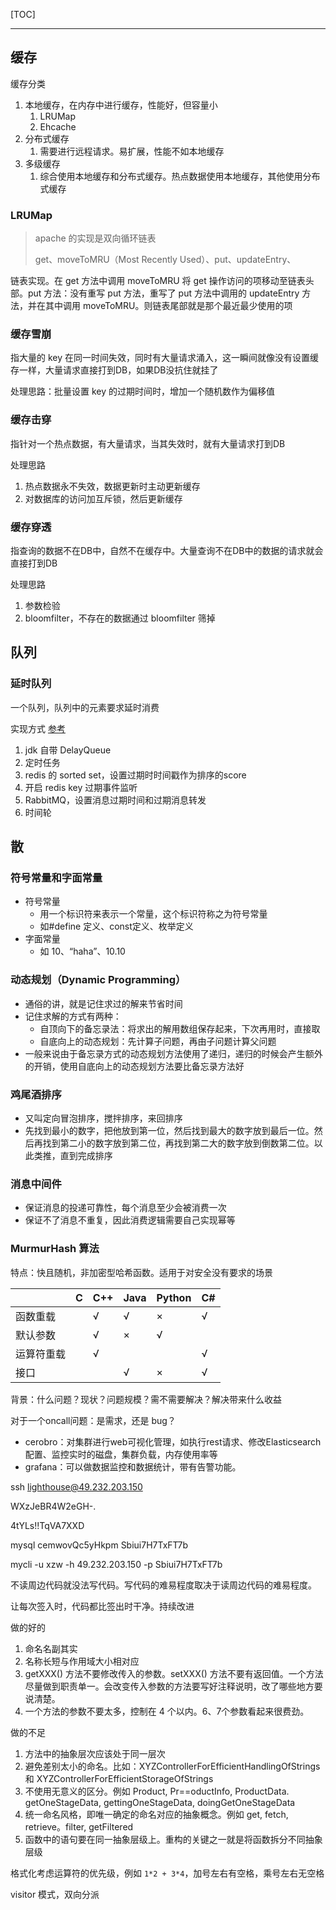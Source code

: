 [TOC]

------

## 缓存

缓存分类

1. 本地缓存，在内存中进行缓存，性能好，但容量小
    1. LRUMap
    2. Ehcache
2. 分布式缓存
    1. 需要进行远程请求。易扩展，性能不如本地缓存
3. 多级缓存
    1. 综合使用本地缓存和分布式缓存。热点数据使用本地缓存，其他使用分布式缓存



### LRUMap

> apache 的实现是双向循环链表
>
> get、moveToMRU（Most Recently Used）、put、updateEntry、

链表实现。在 get 方法中调用 moveToMRU 将 get 操作访问的项移动至链表头部。put 方法：没有重写 put 方法，重写了 put 方法中调用的 updateEntry 方法，并在其中调用 moveToMRU。则链表尾部就是那个最近最少使用的项



### 缓存雪崩

指大量的 key 在同一时间失效，同时有大量请求涌入，这一瞬间就像没有设置缓存一样，大量请求直接打到DB，如果DB没抗住就挂了

处理思路：批量设置 key 的过期时间时，增加一个随机数作为偏移值



### 缓存击穿

指针对一个热点数据，有大量请求，当其失效时，就有大量请求打到DB

处理思路

1. 热点数据永不失效，数据更新时主动更新缓存
2. 对数据库的访问加互斥锁，然后更新缓存



### 缓存穿透

指查询的数据不在DB中，自然不在缓存中。大量查询不在DB中的数据的请求就会直接打到DB

处理思路

1. 参数检验
2. bloomfilter，不存在的数据通过 bloomfilter 筛掉





## 队列

### 延时队列

一个队列，队列中的元素要求延时消费

实现方式  [参考](https://segmentfault.com/a/1190000022718540)

1. jdk 自带 DelayQueue
2. 定时任务
3. redis 的 sorted set，设置过期时时间戳作为排序的score
4. 开启 redis key 过期事件监听
5. RabbitMQ，设置消息过期时间和过期消息转发
6. 时间轮







## 散

### 符号常量和字面常量

- 符号常量
  - 用一个标识符来表示一个常量，这个标识符称之为符号常量
  - 如#define 定义、const定义、枚举定义
- 字面常量
  - 如 10、“haha”、10.10



### 动态规划（Dynamic Programming）

- 通俗的讲，就是记住求过的解来节省时间
- 记住求解的方式有两种：
  - 自顶向下的备忘录法：将求出的解用数组保存起来，下次再用时，直接取
  - 自底向上的动态规划：先计算子问题，再由子问题计算父问题
- 一般来说由于备忘录方式的动态规划方法使用了递归，递归的时候会产生额外的开销，使用自底向上的动态规划方法要比备忘录方法好

### 鸡尾酒排序

- 又叫定向冒泡排序，搅拌排序，来回排序
- 先找到最小的数字，把他放到第一位，然后找到最大的数字放到最后一位。然后再找到第二小的数字放到第二位，再找到第二大的数字放到倒数第二位。以此类推，直到完成排序



### 消息中间件

- 保证消息的投递可靠性，每个消息至少会被消费一次
- 保证不了消息不重复，因此消费逻辑需要自己实现幂等



### MurmurHash 算法

特点：快且随机，非加密型哈希函数。适用于对安全没有要求的场景











|            | C    | C++  | Java | Python | C#   |
| ---------- | ---- | ---- | ---- | ------ | ---- |
| 函数重载   |      | √    | √    | ×      | √    |
| 默认参数   |      | √    | ×    | √      |      |
| 运算符重载 |      | √    |      |        | √    |
| 接口       |      |      | √    | ×      | √    |





背景：什么问题？现状？问题规模？需不需要解决？解决带来什么收益

对于一个oncall问题：是需求，还是 bug？



- cerobro：对集群进行web可视化管理，如执行rest请求、修改Elasticsearch配置、监控实时的磁盘，集群负载，内存使用率等
- grafana：可以做数据监控和数据统计，带有告警功能。



ssh lighthouse@49.232.203.150

WXzJeBR4W2eGH-.

4tYLs!!TqVA7XXD

mysql cemwovQc5yHkpm  Sbiui7H7TxFT7b

 mycli -u xzw -h 49.232.203.150 -p Sbiui7H7TxFT7b



不读周边代码就没法写代码。写代码的难易程度取决于读周边代码的难易程度。

让每次签入时，代码都比签出时干净。持续改进

做的好的

1. 命名名副其实
2. 名称长短与作用域大小相对应
3. getXXX() 方法不要修改传入的参数。setXXX() 方法不要有返回值。一个方法尽量做到职责单一。会改变传入参数的方法要写好注释说明，改了哪些地方要说清楚。
4. 一个方法的参数不要太多，控制在 4 个以内。6、7个参数看起来很费劲。

做的不足

1. 方法中的抽象层次应该处于同一层次
2. 避免差别太小的命名。比如：XYZControllerForEfficientHandlingOfStrings 和 XYZControllerForEfficientStorageOfStrings
3. 不使用无意义的区分。例如 Product, Pr==oductInfo, ProductData. getOneStageData, gettingOneStageData, doingGetOneStageData
4. 统一命名风格，即唯一确定的命名对应的抽象概念。例如 get, fetch, retrieve。filter, getFiltered
5. 函数中的语句要在同一抽象层级上。重构的关键之一就是将函数拆分不同抽象层级

格式化考虑运算符的优先级，例如 `1*2 + 3*4`，加号左右有空格，乘号左右无空格







visitor 模式，双向分派